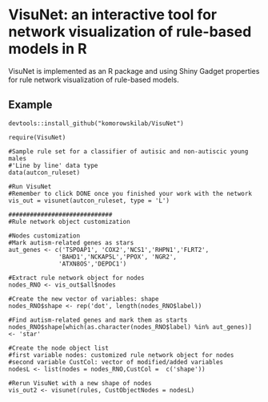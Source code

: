 # VisuNet: an interactive tool for network visualization of rule-based models in R

VisuNet is implemented as an R package and using Shiny Gadget properties for rule network visualization of rule-based models. 

## Example

```` 
devtools::install_github("komorowskilab/VisuNet")

require(VisuNet)

#Sample rule set for a classifier of autisic and non-autiscic young males
#'Line by line' data type
data(autcon_ruleset)

#Run VisuNet
#Remember to click DONE once you finished your work with the network
vis_out = visunet(autcon_ruleset, type = 'L')

#############################
#Rule network object customization

#Nodes customization
#Mark autism-related genes as stars
aut_genes <- c('TSPOAP1', 'COX2','NCS1','RHPN1','FLRT2',
              'BAHD1','NCKAP5L','PPOX', 'NGR2',
              'ATXN8OS','DEPDC1')

#Extract rule network object for nodes
nodes_RNO <- vis_out$all$nodes

#Create the new vector of variables: shape
nodes_RNO$shape <- rep('dot', length(nodes_RNO$label))

#Find autism-related genes and mark them as starts 
nodes_RNO$shape[which(as.character(nodes_RNO$label) %in% aut_genes)] <- 'star'

#Create the node object list
#first variable nodes: customized rule network object for nodes
#second variable CustCol: vector of modified/added variables
nodesL <- list(nodes = nodes_RNO,CustCol =  c('shape'))

#Rerun VisuNet with a new shape of nodes
vis_out2 <- visunet(rules, CustObjectNodes = nodesL)
````
